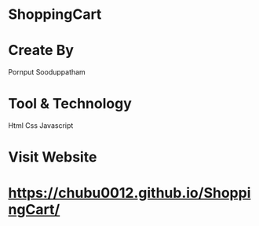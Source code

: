 # ShoppingCart
# Create By
Pornput Sooduppatham
# Tool & Technology
Html Css Javascript
# Visit Website
# https://chubu0012.github.io/ShoppingCart/
